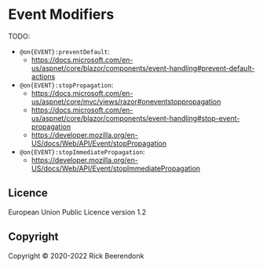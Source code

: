 # Event Modifiers

TODO:

- `@on{EVENT}:preventDefault`:
  - https://docs.microsoft.com/en-us/aspnet/core/blazor/components/event-handling#prevent-default-actions
- `@on{EVENT}:stopPropagation`:
  - https://docs.microsoft.com/en-us/aspnet/core/mvc/views/razor#oneventstoppropagation
  - https://docs.microsoft.com/en-us/aspnet/core/blazor/components/event-handling#stop-event-propagation
  - https://developer.mozilla.org/en-US/docs/Web/API/Event/stopPropagation
- `@on{EVENT}:stopImmediatePropagation`:
  - https://developer.mozilla.org/en-US/docs/Web/API/Event/stopImmediatePropagation

## Licence

European Union Public Licence version 1.2

## Copyright

Copyright © 2020-2022 Rick Beerendonk
